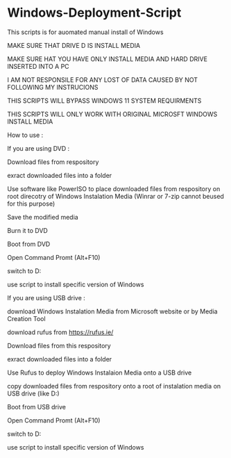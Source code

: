 # Windows-Deployment-Script

This scripts is for auomated manual install of Windows

MAKE SURE THAT DRIVE D IS INSTALL MEDIA

MAKE SURE HAT YOU HAVE ONLY INSTALL MEDIA AND HARD DRIVE INSERTED INTO A PC

I AM NOT RESPONSILE FOR ANY LOST OF DATA CAUSED BY NOT FOLLOWING MY INSTRUCIONS

THIS SCRIPTS WILL BYPASS WINDOWS 11 SYSTEM REQUIRMENTS

THIS SCRIPTS WILL ONLY WORK WITH ORIGINAL MICROSFT WINDOWS INSTALL MEDIA


How to use :


If you are using DVD :


Download files from respository

exract downloaded files into a folder

Use software like PowerISO to place downloaded files from respository on root direcotry of Windows Instalation Media (Winrar or 7-zip cannot beused for this purpose)

Save the modified media

Burn it to DVD

Boot from DVD

Open Command Promt (Alt+F10)

switch to D: 

use script to install specific version of Windows


If you are using USB drive :


download Windows Instalation Media from Microsoft website or by Media Creation Tool

download rufus from https://rufus.ie/

Download files from this respository

exract downloaded files into a folder

Use Rufus to deploy Windows Instalaion Media onto a USB drive

copy downloaded files from respository onto a root of instalation media on USB drive (like D:\)

Boot from USB drive

Open Command Promt (Alt+F10)

switch to D: 

use script to install specific version of Windows
